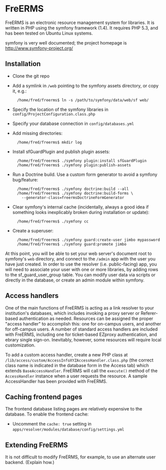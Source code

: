 FreERMS
=======

FreERMS is an electronic resource management system for libraries. It is
written in PHP using the symfony framework (1.4). It requires PHP 5.3, and
has been tested on Ubuntu Linux systems.

symfony is very well documented; the project homepage is
http://www.symfony-project.org/

Installation
------------

* Clone the git repo

* Add a symlink in `/web` pointing to the symfony assets directory, or copy
  it, e.g.:

        /home/fred/freerms$ ln -s /path/to/symfony/data/web/sf web/

* Specify the location of the symfony libraries in
  `config/ProjectConfiguration.class.php`

* Specify your database connection in
  `config/databases.yml`

* Add missing directories:

        /home/fred/freerms$ mkdir log

* Install sfGuardPlugin and publish plugin assets:

        /home/fred/freerms$ ./symfony plugin:install sfGuardPlugin
        /home/fred/freerms$ ./symfony plugin:publish-assets

* Run a Doctrine build. Use a custom form generator to avoid a symfony
  bug/feature:

        /home/fred/freerms$ ./symfony doctrine:build --all
        /home/fred/freerms$ ./symfony doctrine:build-forms \
          --generator-class=freermsDoctrineFormGenerator

* Clear symfony's internal cache (incidentally, always a good idea if
  something looks inexplicably broken during installation or update):

        /home/fred/freerms$ ./symfony cc

* Create a superuser:

        /home/fred/freerms$ ./symfony guard:create-user jimbo mypassword
        /home/fred/freerms$ ./symfony guard:promote jimbo

At this point, you will be able to set your web server's document root to
symfony's `web` directory, and connect to the `/admin` app with the user
you have just created. In order to use the resolver (i.e. public-facing)
app, you will need to associate your user with one or more libraries, by
adding rows to the sf_guard_user_group table. You can modify user data
via scripts or directly in the database, or create an admin module within
symfony.

Access handlers
---------------

One of the main functions of FreERMS is acting as a link resolver to your
institution's databases, which includes invoking a proxy server or Referer-
based authentication as needed. Resources can be assigned the proper
"access handler" to accomplish this: one for on-campus users, and another
for off-campus users. A number of standard access handlers are included with
FreERMS, including one for ticket-based EZproxy authentication, and ebrary
single sign-on. Inevitably, however, some resources will require
local customization.

To add a custom access handler, create a new PHP class at
`/lib/access/custom/AccessInfoXYZAccessHandler.class.php`
(the correct class name is indicated in the database form in the Access tab)
which extends `BaseAccessHandler`. FreERMS will call the `execute()` method
of the `AccessHandler` instance when a user requests the resource. A sample
AccessHandler has been provided with FreERMS.

Caching frontend pages
----------------------

The frontend database listing pages are relatively expensive to the
database. To enable the frontend cache:

* Uncomment the `cache: true` setting in
  `apps/resolver/modules/database/config/settings.yml`

Extending FreERMS
-----------------

It is not difficult to modify FreERMS, for example, to use an alternate user
backend. (Explain how.)
